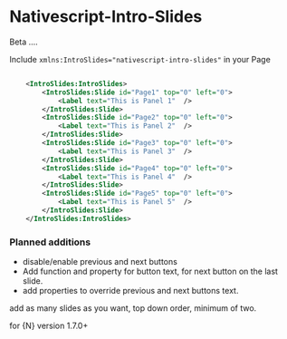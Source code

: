 # Nativescript-Intro-Slides


Beta ....

Include `xmlns:IntroSlides="nativescript-intro-slides"` in your Page

```xml

	<IntroSlides:IntroSlides>
		<IntroSlides:Slide id="Page1" top="0" left="0">
			<Label text="This is Panel 1"  />
		</IntroSlides:Slide>
		<IntroSlides:Slide id="Page2" top="0" left="0">
			<Label text="This is Panel 2"  />
		</IntroSlides:Slide>
		<IntroSlides:Slide id="Page3" top="0" left="0">
			<Label text="This is Panel 3"  />
		</IntroSlides:Slide>
		<IntroSlides:Slide id="Page4" top="0" left="0">
			<Label text="This is Panel 4"  />
		</IntroSlides:Slide>
		<IntroSlides:Slide id="Page5" top="0" left="0">
			<Label text="This is Panel 5"  />
		</IntroSlides:Slide>
	</IntroSlides:IntroSlides>

```


### Planned additions

* disable/enable previous and next buttons
* Add function and property for button text, for next button on the last slide.
* add properties to override previous and next buttons text.

add as many slides as you want, top down order, minimum of two.

for {N} version 1.7.0+